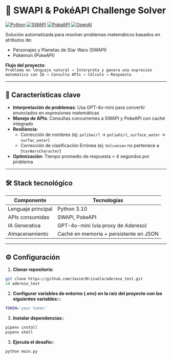 # 🌌 SWAPI & PokéAPI Challenge Solver

[![Python](https://img.shields.io/badge/Python-3.10%2B-blue?logo=python)](https://www.python.org/)
[![SWAPI](https://img.shields.io/badge/SWAPI-v2.0.0-green)](https://swapi.dev/)
[![PokeAPI](https://img.shields.io/badge/PokeAPI-v2.0-orange)](https://pokeapi.co/)
[![OpenAI](https://img.shields.io/badge/GPT-4o--mini-purple?logo=openai)](https://openai.com/)

Solución automatizada para resolver problemas matemáticos basados en atributos de:
- Personajes y Planetas de Star Wars (SWAPI)
- Pokémon (PokeAPI)

**Flujo del proyecto**:  
`Problema en lenguaje natural → Interpreta y genera una expresion matematica con IA → Consulta APIs → Cálculo → Respuesta`

---

## 🚀 Características clave
- **Interpretación de problemas**: Usa GPT-4o-mini para convertir enunciados en expresiones matemáticas
- **Manejo de APIs**: Consultas concurrentes a SWAPI y PokeAPI con caché integrado
- **Resiliencia**:  
  - Corrección de nombres (ej: `polihwirl` → `poliwhirl`, `surface_water` → `surfac_water`)  
  - Corrección de clasificación Errónea (ej: `Volcanion` no pertenece a `StarWarsCharacter`)  
- **Optimización**: Tiempo promedio de respuesta < 4 segundos por problema

---

## 🛠️ Stack tecnológico
| **Componente**       | **Tecnologías**                                                                 |
|-----------------------|---------------------------------------------------------------------------------|
| Lenguaje principal    | Python 3.10                                                                     |
| APIs consumidas       | SWAPI, PokeAPI                                                                  |
| IA Generativa         | GPT-4o-mini (via proxy de Adereso)                                              |
| Almacenamiento        | Caché en memoria + persistente en JSON                                          |

---

## ⚙️ Configuración

1. **Clonar repositorio**:
```bash
git clone https://github.com/JavierBrizuela/adereso_test.git
cd adereso_test

```
2. **Configurar variables de entorno (.env) en la raíz del proyecto con las siguientes variables::**:
```bash
TOKEN='your token'
```
3. **Instalar dependencias:**:
```bash
pipenv install
pipenv shell

```
3. **Ejecuta el desafio:**:
```bash
python main.py

